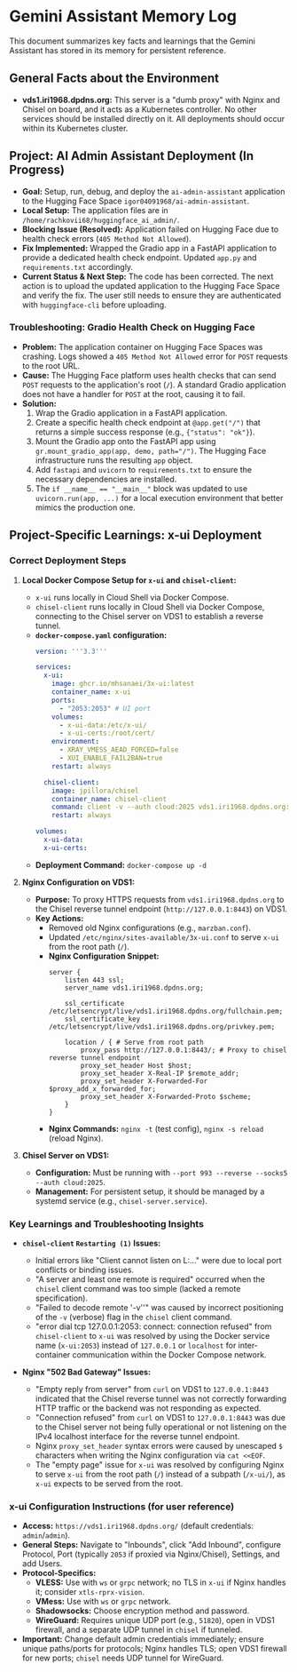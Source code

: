 # Gemini Assistant Memory Log

This document summarizes key facts and learnings that the Gemini Assistant has stored in its memory for persistent reference.

## General Facts about the Environment

*   **vds1.iri1968.dpdns.org:** This server is a "dumb proxy" with Nginx and Chisel on board, and it acts as a Kubernetes controller. No other services should be installed directly on it. All deployments should occur within its Kubernetes cluster.

## Project: AI Admin Assistant Deployment (In Progress)

*   **Goal:** Setup, run, debug, and deploy the `ai-admin-assistant` application to the Hugging Face Space `igor04091968/ai-admin-assistant`.
*   **Local Setup:** The application files are in `/home/rachkovii68/huggingface_ai_admin/`.
*   **Blocking Issue (Resolved):** Application failed on Hugging Face due to health check errors (`405 Method Not Allowed`).
*   **Fix Implemented:** Wrapped the Gradio app in a FastAPI application to provide a dedicated health check endpoint. Updated `app.py` and `requirements.txt` accordingly.
*   **Current Status & Next Step:** The code has been corrected. The next action is to upload the updated application to the Hugging Face Space and verify the fix. The user still needs to ensure they are authenticated with `huggingface-cli` before uploading.

### Troubleshooting: Gradio Health Check on Hugging Face

*   **Problem:** The application container on Hugging Face Spaces was crashing. Logs showed a `405 Method Not Allowed` error for `POST` requests to the root URL.
*   **Cause:** The Hugging Face platform uses health checks that can send `POST` requests to the application's root (`/`). A standard Gradio application does not have a handler for `POST` at the root, causing it to fail.
*   **Solution:**
    1.  Wrap the Gradio application in a FastAPI application.
    2.  Create a specific health check endpoint at `@app.get("/")` that returns a simple success response (e.g., `{"status": "ok"}`).
    3.  Mount the Gradio app onto the FastAPI app using `gr.mount_gradio_app(app, demo, path="/")`. The Hugging Face infrastructure runs the resulting `app` object.
    4.  Add `fastapi` and `uvicorn` to `requirements.txt` to ensure the necessary dependencies are installed.
    5.  The `if __name__ == "__main__"` block was updated to use `uvicorn.run(app, ...)` for a local execution environment that better mimics the production one.


## Project-Specific Learnings: x-ui Deployment

### Correct Deployment Steps

1.  **Local Docker Compose Setup for `x-ui` and `chisel-client`:**
    *   `x-ui` runs locally in Cloud Shell via Docker Compose.
    *   `chisel-client` runs locally in Cloud Shell via Docker Compose, connecting to the Chisel server on VDS1 to establish a reverse tunnel.
    *   **`docker-compose.yaml` configuration:**
        ```yaml
        version: '''3.3'''

        services:
          x-ui:
            image: ghcr.io/mhsanaei/3x-ui:latest
            container_name: x-ui
            ports:
              - "2053:2053" # UI port
            volumes:
              - x-ui-data:/etc/x-ui/
              - x-ui-certs:/root/cert/
            environment:
              - XRAY_VMESS_AEAD_FORCED=false
              - XUI_ENABLE_FAIL2BAN=true
            restart: always

          chisel-client:
            image: jpillora/chisel
            container_name: chisel-client
            command: client -v --auth cloud:2025 vds1.iri1968.dpdns.org:993 R:8443:x-ui:2053
            restart: always

        volumes:
          x-ui-data:
          x-ui-certs:
        ```
    *   **Deployment Command:** `docker-compose up -d`

2.  **Nginx Configuration on VDS1:**
    *   **Purpose:** To proxy HTTPS requests from `vds1.iri1968.dpdns.org` to the Chisel reverse tunnel endpoint (`http://127.0.0.1:8443`) on VDS1.
    *   **Key Actions:**
        *   Removed old Nginx configurations (e.g., `marzban.conf`).
        *   Updated `/etc/nginx/sites-available/3x-ui.conf` to serve `x-ui` from the root path (`/`).
        *   **Nginx Configuration Snippet:**
            ```nginx
            server {
                listen 443 ssl;
                server_name vds1.iri1968.dpdns.org;

                ssl_certificate /etc/letsencrypt/live/vds1.iri1968.dpdns.org/fullchain.pem;
                ssl_certificate_key /etc/letsencrypt/live/vds1.iri1968.dpdns.org/privkey.pem;

                location / { # Serve from root path
                    proxy_pass http://127.0.0.1:8443/; # Proxy to chisel reverse tunnel endpoint
                    proxy_set_header Host $host;
                    proxy_set_header X-Real-IP $remote_addr;
                    proxy_set_header X-Forwarded-For $proxy_add_x_forwarded_for;
                    proxy_set_header X-Forwarded-Proto $scheme;
                }
            }
            ```
        *   **Nginx Commands:** `nginx -t` (test config), `nginx -s reload` (reload Nginx).

3.  **Chisel Server on VDS1:**
    *   **Configuration:** Must be running with `--port 993 --reverse --socks5 --auth cloud:2025`.
    *   **Management:** For persistent setup, it should be managed by a systemd service (e.g., `chisel-server.service`).

### Key Learnings and Troubleshooting Insights

*   **`chisel-client` `Restarting (1)` Issues:**
    *   Initial errors like "Client cannot listen on L:..." were due to local port conflicts or binding issues.
    *   "A server and least one remote is required" occurred when the `chisel` client command was too simple (lacked a remote specification).
    *   "Failed to decode remote '-v''" was caused by incorrect positioning of the `-v` (verbose) flag in the `chisel` client command.
    *   "error dial tcp 127.0.0.1:2053: connect: connection refused" from `chisel-client` to `x-ui` was resolved by using the Docker service name (`x-ui:2053`) instead of `127.0.0.1` or `localhost` for inter-container communication within the Docker Compose network.

*   **Nginx "502 Bad Gateway" Issues:**
    *   "Empty reply from server" from `curl` on VDS1 to `127.0.0.1:8443` indicated that the Chisel reverse tunnel was not correctly forwarding HTTP traffic or the backend was not responding as expected.
    *   "Connection refused" from `curl` on VDS1 to `127.0.0.1:8443` was due to the Chisel server not being fully operational or not listening on the IPv4 localhost interface for the reverse tunnel endpoint.
    *   Nginx `proxy_set_header` syntax errors were caused by unescaped `$` characters when writing the Nginx configuration via `cat <<EOF`.
    *   The "empty page" issue for `x-ui` was resolved by configuring Nginx to serve `x-ui` from the root path (`/`) instead of a subpath (`/x-ui/`), as `x-ui` expects to be served from the root.

### x-ui Configuration Instructions (for user reference)

*   **Access:** `https://vds1.iri1968.dpdns.org/` (default credentials: `admin`/`admin`).
*   **General Steps:** Navigate to "Inbounds", click "Add Inbound", configure Protocol, Port (typically `2053` if proxied via Nginx/Chisel), Settings, and add Users.
*   **Protocol-Specifics:**
    *   **VLESS:** Use with `ws` or `grpc` network; no TLS in `x-ui` if Nginx handles it; consider `xtls-rprx-vision`.
    *   **VMess:** Use with `ws` or `grpc` network.
    *   **Shadowsocks:** Choose encryption method and password.
    *   **WireGuard:** Requires unique UDP port (e.g., `51820`), open in VDS1 firewall, and a separate UDP tunnel in `chisel` if tunneled.
*   **Important:** Change default admin credentials immediately; ensure unique paths/ports for protocols; Nginx handles TLS; open VDS1 firewall for new ports; `chisel` needs UDP tunnel for WireGuard.
